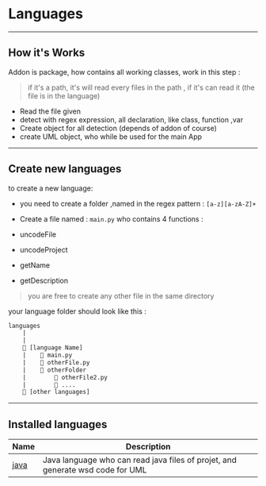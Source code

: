 # Languages

----

## How it's Works

Addon is package, how contains all working classes, work in this step :

> if it's a path, it's will read every files in the path , if it's can read it (the file is in the language)

- Read the file given
- detect with regex expression, all declaration, like class, function ,var
- Create object for all detection (depends of addon of course)
- create UML object, who while be used for the main App

----

## Create new languages

to create a new language:

- you need to create a folder ,named in the regex pattern : `[a-z][a-zA-Z]+`
- Create a  file named : `main.py` who contains 4 functions :

- uncodeFile
- uncodeProject
- getName
- getDescription

> you are free to create any other file in the same directory

your language folder should look like this :

```txt
languages
    |
    |
    📂 [language Name]
    |    📄 main.py
    |    📄 otherFile.py
    |    📂 otherFolder
    |        📄 otherFile2.py
    |        📄 ....
    📁 [other languages]   

```

----

## Installed languages

Name | Description
-----|-------------
[java](java/) | Java language who can read java files of projet, and generate wsd code for UML
